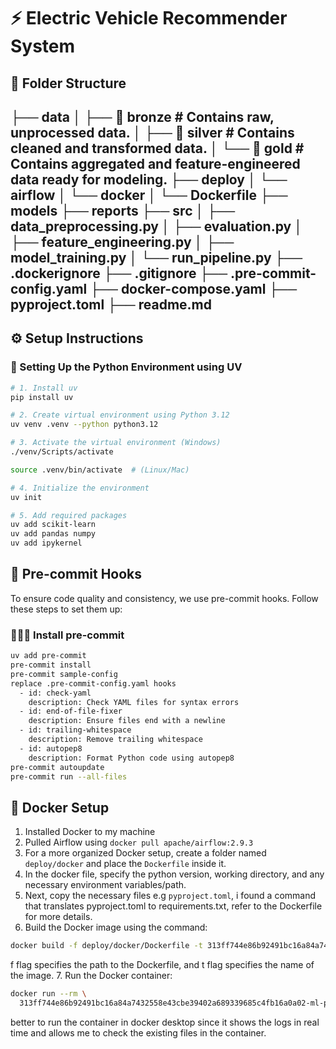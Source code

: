 # ⚡ Electric Vehicle Recommender System

## 📁 Folder Structure
├── data
│ ├── 🥉 bronze # Contains raw, unprocessed data.
│ ├── 🥈 silver # Contains cleaned and transformed data.
│ └── 🥇 gold # Contains aggregated and feature-engineered data ready for modeling.
├── deploy
│ └── airflow
│ └── docker
│ └── Dockerfile
├── models
├── reports
├── src
│ ├── data_preprocessing.py
│ ├── evaluation.py
│ ├── feature_engineering.py
│ ├── model_training.py
│ └── run_pipeline.py
├── .dockerignore
├── .gitignore
├── .pre-commit-config.yaml
├── docker-compose.yaml
├── pyproject.toml
├── readme.md
---

## ⚙️ Setup Instructions

### 🐍 Setting Up the Python Environment using UV

```bash
# 1. Install uv
pip install uv

# 2. Create virtual environment using Python 3.12
uv venv .venv --python python3.12

# 3. Activate the virtual environment (Windows)
./venv/Scripts/activate

source .venv/bin/activate  # (Linux/Mac)

# 4. Initialize the environment
uv init

# 5. Add required packages
uv add scikit-learn
uv add pandas numpy
uv add ipykernel
```

## 💍 Pre-commit Hooks
To ensure code quality and consistency, we use pre-commit hooks. Follow these steps to set them up:
### 👰🏻‍♀️ Install pre-commit
```bash
uv add pre-commit
pre-commit install
pre-commit sample-config
replace .pre-commit-config.yaml hooks
  - id: check-yaml
    description: Check YAML files for syntax errors
  - id: end-of-file-fixer
    description: Ensure files end with a newline
  - id: trailing-whitespace
    description: Remove trailing whitespace
  - id: autopep8
    description: Format Python code using autopep8
pre-commit autoupdate
pre-commit run --all-files
```

## 🐳 Docker Setup
1. Installed Docker to my machine
2. Pulled Airflow using `docker pull apache/airflow:2.9.3`
3. For a more organized Docker setup, create a folder named `deploy/docker` and place the `Dockerfile` inside it.
4. In the docker file, specify the python version, working directory, and any necessary environment variables/path.
5. Next, copy the necessary files e.g `pyproject.toml`, i found a command that translates pyproject.toml to requirements.txt, refer to the Dockerfile for more details.
6. Build the Docker image using the command:
```bash
docker build -f deploy/docker/Dockerfile -t 313ff744e86b92491bc16a84a7432558e43cbe39402a689339685c4fb16a0a02-ml-pipeline .
```
f flag specifies the path to the Dockerfile, and t flag specifies the name of the image.
7. Run the Docker container:
```bash
docker run --rm \
  313ff744e86b92491bc16a84a7432558e43cbe39402a689339685c4fb16a0a02-ml-pipeline
```
better to run the container in docker desktop since it shows the logs in real time and allows me to check the existing files in the container.
